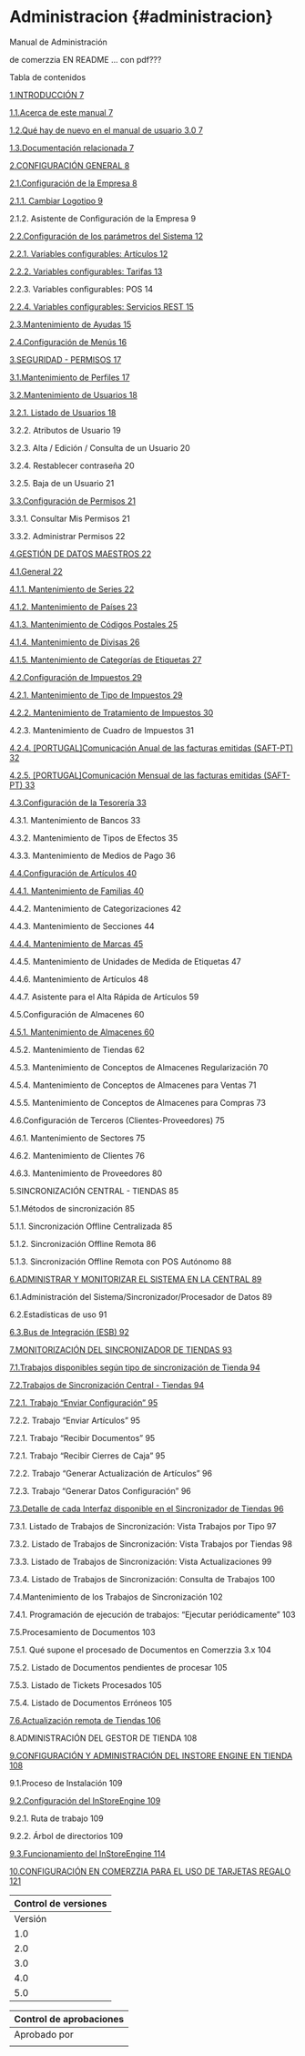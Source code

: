 # Administracion {#administracion}

Manual de Administración

de comerzzia EN README ... con pdf???

Tabla de contenidos

[1.INTRODUCCIÓN 7](export/introduccion/README.md)

[1.1.Acerca de este manual 7](export/introduccion/acerca_de_este_manual.md)

[1.2.Qué hay de nuevo en el manual de usuario 3.0 7](export/introduccion/que_hay_de_nuevo_en_el_manual_de_usuario_30.md)

[1.3.Documentación relacionada 7](export/introduccion/documentacion_relacionada.md)

[2.CONFIGURACIÓN GENERAL 8](export/configuracion_general/README.md)

[2.1.Configuración de la Empresa 8](export/configuracion_general/configuracion_de_la_empresa.md)

[2.1.1. Cambiar Logotipo 9](export/configuracion_general/configuracion_de_la_empresa.md#cambiar-logotipo)

2.1.2. Asistente de Configuración de la Empresa 9

[2.2.Configuración de los parámetros del Sistema 12](export/configuracion_general/configuracion_de_los_parametros_del_sistema.md)

[2.2.1. Variables configurables: Artículos 12](export/configuracion_general/configuracion_de_los_parametros_del_sistema.md#variables-configurables-art-culos)

[2.2.2. Variables configurables: Tarifas 13](export/configuracion_general/configuracion_de_los_parametros_del_sistema.md#variables-configurables-tarifas)

2.2.3. Variables configurables: POS 14

[2.2.4. Variables configurables: Servicios REST 15](export/configuracion_general/configuracion_de_los_parametros_del_sistema.md#variables-configurables-servicios-rest)

[2.3.Mantenimiento de Ayudas 15](export/configuracion_general/mantenimiento_de_ayudas.md)

[2.4.Configuración de Menús 16](export/configuracion_general/configuracion_de_menus.md)

[3.SEGURIDAD - PERMISOS 17](export/seguridad_-_permisos/README.md)

[3.1.Mantenimiento de Perfiles 17](export/seguridad_-_permisos/mantenimiento_de_perfiles.md)

[3.2.Mantenimiento de Usuarios 18](export/seguridad_-_permisos/mantenimiento_de_usuarios.md)

[3.2.1. Listado de Usuarios 18](export/seguridad_-_permisos/mantenimiento_de_usuarios.md#listado-de-usuarios)

3.2.2. Atributos de Usuario 19

3.2.3. Alta / Edición / Consulta de un Usuario 20

3.2.4. Restablecer contraseña 20

3.2.5. Baja de un Usuario 21

[3.3.Configuración de Permisos 21](export/seguridad_-_permisos/configuracion_de_permisos.md)

3.3.1. Consultar Mis Permisos 21

3.3.2. Administrar Permisos 22

[4.GESTIÓN DE DATOS MAESTROS 22](export/gestion_de_datos_maestros/README.md)

[4.1.General 22](export/gestion_de_datos_maestros/general.md)

[4.1.1. Mantenimiento de Series 22](export/gestion_de_datos_maestros/general.md#mantenimiento-de-series)

[4.1.2. Mantenimiento de Países 23](export/gestion_de_datos_maestros/general.md#mantenimiento-de-pa-ses)

[4.1.3. Mantenimiento de Códigos Postales 25](export/gestion_de_datos_maestros/general.md#mantenimiento-de-c-digos-postales)

[4.1.4. Mantenimiento de Divisas 26](export/gestion_de_datos_maestros/general.md#mantenimiento-de-divisas)

[4.1.5. Mantenimiento de Categorías de Etiquetas 27](export/gestion_de_datos_maestros/general.md#mantenimiento-de-categor-as-de-etiquetas)

[4.2.Configuración de Impuestos 29](export/gestion_de_datos_maestros/configuracion_de_impuestos.md)

[4.2.1. Mantenimiento de Tipo de Impuestos 29](export/gestion_de_datos_maestros/configuracion_de_impuestos.md#mantenimiento-de-tipo-de-impuestos)

[4.2.2. Mantenimiento de Tratamiento de Impuestos 30](export/gestion_de_datos_maestros/configuracion_de_impuestos.md#mantenimiento-de-tratamiento-de-impuestos)

4.2.3. Mantenimiento de Cuadro de Impuestos 31

[4.2.4. [PORTUGAL]Comunicación Anual de las facturas emitidas (SAFT-PT) 32](export/gestion_de_datos_maestros/configuracion_de_impuestos.md#portugal-comunicaci-n-anual-de-las-facturas-emitidas-saft-pt)

[4.2.5. [PORTUGAL]Comunicación Mensual de las facturas emitidas (SAFT-PT) 33](export/gestion_de_datos_maestros/configuracion_de_impuestos.md#portugal-comunicaci-n-mensual-de-las-facturas-emitidas-saft-pt)

[4.3.Configuración de la Tesorería 33](export/gestion_de_datos_maestros/configuracion_de_la_tesoreria.md)

4.3.1. Mantenimiento de Bancos 33

4.3.2. Mantenimiento de Tipos de Efectos 35

4.3.3. Mantenimiento de Medios de Pago 36

[4.4.Configuración de Artículos 40](export/gestion_de_datos_maestros/configuracion_de_articulos.md)

[4.4.1. Mantenimiento de Familias 40](export/gestion_de_datos_maestros/configuracion_de_articulos.md#mantenimiento-de-familias)

4.4.2. Mantenimiento de Categorizaciones 42

4.4.3. Mantenimiento de Secciones 44

[4.4.4. Mantenimiento de Marcas 45](export/gestion_de_datos_maestros/configuracion_de_articulos.md#mantenimiento-de-marcas)

4.4.5. Mantenimiento de Unidades de Medida de Etiquetas 47

4.4.6. Mantenimiento de Artículos 48

4.4.7. Asistente para el Alta Rápida de Artículos 59

4.5.Configuración de Almacenes 60

[4.5.1. Mantenimiento de Almacenes 60](export/gestion_de_datos_maestros/configuracion_de_almacenes.md#mantenimiento-de-almacenes)

4.5.2. Mantenimiento de Tiendas 62

4.5.3. Mantenimiento de Conceptos de Almacenes Regularización 70

4.5.4. Mantenimiento de Conceptos de Almacenes para Ventas 71

4.5.5. Mantenimiento de Conceptos de Almacenes para Compras 73

4.6.Configuración de Terceros (Clientes-Proveedores) 75

4.6.1. Mantenimiento de Sectores 75

4.6.2. Mantenimiento de Clientes 76

4.6.3. Mantenimiento de Proveedores 80

5.SINCRONIZACIÓN CENTRAL - TIENDAS 85

5.1.Métodos de sincronización 85

5.1.1. Sincronización Offline Centralizada 85

5.1.2. Sincronización Offline Remota 86

5.1.3. Sincronización Offline Remota con POS Autónomo 88

[6.ADMINISTRAR Y MONITORIZAR EL SISTEMA EN LA CENTRAL 89](export/administrar_y_monitorizar_el_sistema_en_la_central/README.md)

6.1.Administración del Sistema/Sincronizador/Procesador de Datos 89

6.2.Estadísticas de uso 91

[6.3.Bus de Integración (ESB) 92](export/administrar_y_monitorizar_el_sistema_en_la_central/bus_de_integracion_esb.md)

[7.MONITORIZACIÓN DEL SINCRONIZADOR DE TIENDAS 93](export/monitorizacion_del_sincronizador_de_tiendas/README.md)

[7.1.Trabajos disponibles según tipo de sincronización de Tienda 94](export/monitorizacion_del_sincronizador_de_tiendas/trabajos_disponibles_segun_tipo_de_sincronizacion_.md)

[7.2.Trabajos de Sincronización Central - Tiendas 94](export/monitorizacion_del_sincronizador_de_tiendas/trabajos_de_sincronizacion_central_-_tiendas.md)

[7.2.1. Trabajo “Enviar Configuración” 95](export/monitorizacion_del_sincronizador_de_tiendas/trabajos_de_sincronizacion_central_-_tiendas.md#trabajo-enviar-configuraci-n)

7.2.2. Trabajo “Enviar Artículos” 95

7.2.1. Trabajo “Recibir Documentos” 95

7.2.1. Trabajo “Recibir Cierres de Caja” 95

7.2.2. Trabajo “Generar Actualización de Artículos” 96

7.2.3. Trabajo “Generar Datos Configuración” 96

[7.3.Detalle de cada Interfaz disponible en el Sincronizador de Tiendas 96](export/monitorizacion_del_sincronizador_de_tiendas/detalle_de_cada_interfaz_disponible_en_el_sincroni.md)

7.3.1. Listado de Trabajos de Sincronización: Vista Trabajos por Tipo 97

7.3.2. Listado de Trabajos de Sincronización: Vista Trabajos por Tiendas 98

7.3.3. Listado de Trabajos de Sincronización: Vista Actualizaciones 99

7.3.4. Listado de Trabajos de Sincronización: Consulta de Trabajos 100

7.4.Mantenimiento de los Trabajos de Sincronización 102

7.4.1. Programación de ejecución de trabajos: “Ejecutar periódicamente” 103

7.5.Procesamiento de Documentos 103

7.5.1. Qué supone el procesado de Documentos en Comerzzia 3.x 104

7.5.2. Listado de Documentos pendientes de procesar 105

7.5.3. Listado de Tickets Procesados 105

7.5.4. Listado de Documentos Erróneos 105

[7.6.Actualización remota de Tiendas 106](export/monitorizacion_del_sincronizador_de_tiendas/actualizacion_remota_de_tiendas.md)

8.ADMINISTRACIÓN DEL GESTOR DE TIENDA 108

[9.CONFIGURACIÓN Y ADMINISTRACIÓN DEL INSTORE ENGINE EN TIENDA 108](export/configuracion_y_administracion_del_instore_engine_/README.md)

9.1.Proceso de Instalación 109

[9.2.Configuración del InStoreEngine 109](export/configuracion_y_administracion_del_instore_engine_/configuracion_del_instoreengine.md)

9.2.1. Ruta de trabajo 109

9.2.2. Árbol de directorios 109

[9.3.Funcionamiento del InStoreEngine 114](export/configuracion_y_administracion_del_instore_engine_/funcionamiento_del_instoreengine.md)

[10.CONFIGURACIÓN EN COMERZZIA PARA EL USO DE TARJETAS REGALO 121](export/configuracion_en_comerzzia_para_el_uso_de_tarjetas.md)

| Control de versiones |
| --- |
| Versión | Autor | Descripción | Fecha |
| 1.0 | MJLC | Versión Inicial |  |
| 2.0 | MJLC | Inclusión de Mantenimiento de categorías de etiquetas | 15/06/2015 |
| 3.0 | MJLC | Eliminado del punto 5 del manual el tipo de sincronización Manual. | 17/09/2015 |
| 4.0 | MJLC | Inclusión de Apdo 9.2 Configuración del InStoreEngine orientado a la fase de implantación y mantenimiento del ISE | 19/01/2016 |
| 5.0 | MJLC | Modificación ubicación “Mantenimiento de Categorías de Etiquetas” a Apdo 4.3 General. | 28/04/2016 |

| Control de aprobaciones |
| --- |
| Aprobado por | Entidad/Departamento | Fecha |
|  |  |  |
